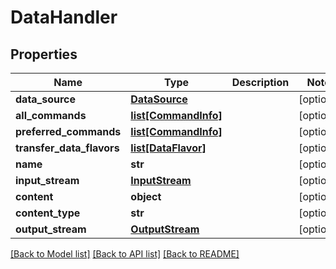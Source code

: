 # DataHandler

## Properties
Name | Type | Description | Notes
------------ | ------------- | ------------- | -------------
**data_source** | [**DataSource**](DataSource.md) |  | [optional] 
**all_commands** | [**list[CommandInfo]**](CommandInfo.md) |  | [optional] 
**preferred_commands** | [**list[CommandInfo]**](CommandInfo.md) |  | [optional] 
**transfer_data_flavors** | [**list[DataFlavor]**](DataFlavor.md) |  | [optional] 
**name** | **str** |  | [optional] 
**input_stream** | [**InputStream**](InputStream.md) |  | [optional] 
**content** | **object** |  | [optional] 
**content_type** | **str** |  | [optional] 
**output_stream** | [**OutputStream**](OutputStream.md) |  | [optional] 

[[Back to Model list]](../README.md#documentation-for-models) [[Back to API list]](../README.md#documentation-for-api-endpoints) [[Back to README]](../README.md)


